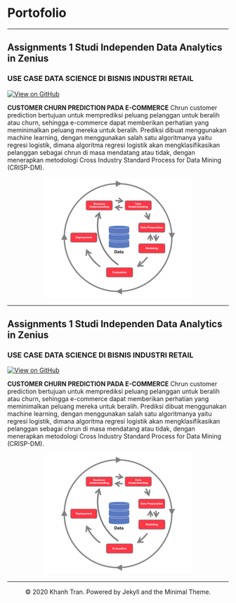 # Portofolio
---
## Assignments 1 Studi Independen Data Analytics in Zenius

### USE CASE DATA SCIENCE DI BISNIS INDUSTRI RETAIL

[![View on GitHub](https://img.shields.io/badge/GitHub-View_on_GitHub-blue?logo=GitHub)](https://github.com/zakkyahh/Use-Case-Data-Science)

**CUSTOMER CHURN PREDICTION PADA E-COMMERCE** Chrun customer prediction bertujuan untuk memprediksi peluang pelanggan untuk beralih atau churn, sehingga e-commerce dapat memberikan perhatian yang meminimalkan peluang mereka untuk beralih. Prediksi dibuat menggunakan machine learning, dengan menggunakan salah satu algoritmanya yaitu regresi logistik, dimana algoritma regresi logistik akan mengklasifikasikan pelanggan sebagai chrun di masa mendatang atau tidak, dengan menerapkan metodologi Cross Industry Standard Process for Data Mining (CRISP-DM).

<center><img src="images/crispdm.png"/></center>

---
## Assignments 1 Studi Independen Data Analytics in Zenius

### USE CASE DATA SCIENCE DI BISNIS INDUSTRI RETAIL

[![View on GitHub](https://img.shields.io/badge/GitHub-View_on_GitHub-blue?logo=GitHub)](https://github.com/zakkyahh/Use-Case-Data-Science)

**CUSTOMER CHURN PREDICTION PADA E-COMMERCE** Chrun customer prediction bertujuan untuk memprediksi peluang pelanggan untuk beralih atau churn, sehingga e-commerce dapat memberikan perhatian yang meminimalkan peluang mereka untuk beralih. Prediksi dibuat menggunakan machine learning, dengan menggunakan salah satu algoritmanya yaitu regresi logistik, dimana algoritma regresi logistik akan mengklasifikasikan pelanggan sebagai chrun di masa mendatang atau tidak, dengan menerapkan metodologi Cross Industry Standard Process for Data Mining (CRISP-DM).

<center><img src="images/crispdm.png"/></center>



---
<center>© 2020 Khanh Tran. Powered by Jekyll and the Minimal Theme.</center>
